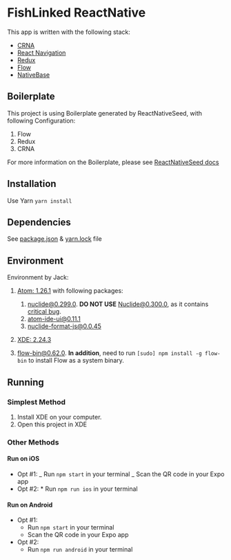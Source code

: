 # FishLinked ReactNative

This app is written with the following stack:

-   [CRNA](https://facebook.github.io/react-native/blog/2017/03/13/introducing-create-react-native-app.html)
-   [React Navigation](https://reactnavigation.org/docs/getting-started.html)
-   [Redux](https://redux.js.org/)
-   [Flow](https://flow.org/en/docs/getting-started/)
-   [NativeBase](http://docs.nativebase.io/docs/GetStarted.html)

## Boilerplate

This project is using Boilerplate generated by ReactNativeSeed, with following Configuration:

1.  Flow
2.  Redux
3.  CRNA

For more information on the Boilerplate, please see [ReactNativeSeed docs](doc/ReactNativeSeed/README.md)

## Installation

Use Yarn
`yarn install`

## Dependencies

See [package.json](package.json) & [yarn.lock](yarn.lock) file

## Environment

Environment by Jack:

1.  [Atom: 1.26.1](https://flight-manual.atom.io/getting-started/sections/installing-atom/) with following packages:

    1.  [nuclide@0.299.0](https://discuss.atom.io/t/how-do-you-download-a-specific-version-of-a-package/11124/2). **DO NOT USE** Nuclide@0.300.0, as it contains [critical bug](https://github.com/facebook/nuclide/issues/1439#issuecomment-385136180).
    2.  [atom-ide-ui@0.11.1](https://ide.atom.io/)
    3.  [nuclide-format-js@0.0.45](https://nuclide.io/docs/features/format-js/)

2.  [XDE: 2.24.3](https://docs.expo.io/versions/latest/introduction/installation)
3.  [flow-bin@0.62.0](https://flow.org/en/docs/install/). **In addition**, need to run `[sudo] npm install -g flow-bin` to install Flow as a system binary.

## Running

### Simplest Method

1.  Install XDE on your computer.
2.  Open this project in XDE

### Other Methods

#### Run on iOS

-   Opt #1:
    		_ Run `npm start` in your terminal
    		_ Scan the QR code in your Expo app
-   Opt #2:
    		\* Run `npm run ios` in your terminal

#### Run on Android

-   Opt #1:
    -   Run `npm start` in your terminal
    -   Scan the QR code in your Expo app
-   Opt #2:
    -   Run `npm run android` in your terminal
